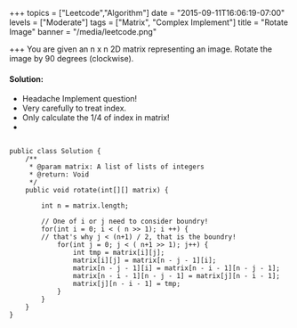 +++
topics = ["Leetcode","Algorithm"]
date = "2015-09-11T16:06:19-07:00"
levels = ["Moderate"]
tags = ["Matrix", "Complex Implement"]
title = "Rotate Image"
banner = "/media/leetcode.png"

+++
You are given an n x n 2D matrix representing an image. Rotate the image by 90 degrees (clockwise).

<!--more-->

#### Solution:

- Headache Implement question!
- Very carefully to treat index.
- Only calculate the 1/4 of index in matrix!
- 

<pre>
<code class="java">
public class Solution {
    /**
     * @param matrix: A list of lists of integers
     * @return: Void
     */
    public void rotate(int[][] matrix) {
        
        int n = matrix.length;

        // One of i or j need to consider boundry!
        for(int i = 0; i < ( n >> 1); i ++) {
        // that's why j < (n+1) / 2, that is the boundry!
            for(int j = 0; j < ( n+1 >> 1); j++) {
                int tmp = matrix[i][j];
                matrix[i][j] = matrix[n - j - 1][i];
                matrix[n - j - 1][i] = matrix[n - i - 1][n - j - 1];
                matrix[n - i - 1][n - j - 1] = matrix[j][n - i - 1];
                matrix[j][n - i - 1] = tmp;
            }
        }
    }
}
</code>
</pre>